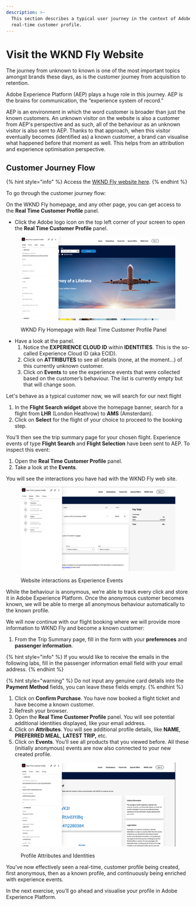 ```yaml
---
description: >-
  This section describes a typical user journey in the context of Adobe's
  real-time customer profile.
---
```


# Visit the WKND Fly Website

The journey from unknown to known is one of the most important topics amongst brands these days, as is the customer journey from acquisition to retention.

Adobe Experience Platform (AEP) plays a huge role in this journey. AEP is the brains for communication, the “experience system of record.”

AEP is an environment in which the word customer is broader than just the known customers. An unknown visitor on the website is also a customer from AEP's perspective and as such, all of the behaviour as an unknown visitor is also sent to AEP. Thanks to that approach, when this visitor eventually becomes (identified as) a known customer, a brand can visualise what happened before that moment as well. This helps from an attribution and experience optimisation perspective.

## Customer Journey Flow

{% hint style="info" %}
Access the [WKND Fly website here](https://dsn.adobe.com/web/sacker-KSDY?token=eyJhbGciOiJIUzI1NiIsInR5cCI6IkpXVCJ9.eyJpZCI6ImFub255bW91cyIsImVtYWlsIjoiYW5vbnltb3VzQGFkb2JlLmNvbSIsImlzc3VlciI6InNoYXJlZC1saW5rIiwiYXJnb24iOnsiYWNjZXNzIjoicmVhZC1wcm9qZWN0IiwicHJvamVjdElkIjoic2Fja2VyLUtTRFkifSwiaWF0IjoxNjgxOTE1MDk1LCJleHAiOjE2ODM3Mjk0OTV9.gpUzRgNByxuJqpNnW2eyD42kJGldmdKTtRSlV-FLeZo).
{% endhint %}

To go through the customer journey flow:

On the WKND Fly homepage, and any other page, you can get access to the **Real Time Customer Profile** panel.

* Click the Adobe logo icon on the top left corner of your screen to open the **Real Time Customer Profile** panel.

<figure><img src="../.gitbook/assets/Screenshot 2023-04-19 at 15.40.30.png" alt=""><figcaption><p>WKND Fly Homepage with Real Time Customer Profile Panel</p></figcaption></figure>

* Have a look at the panel.
  1. Notice the **EXPERIENCE CLOUD ID** within **IDENTITIES**. This is the so-called Experience Cloud ID (aka ECID).
  2. Click on **ATTRIBUTES** to see all details (none, at the moment...) of this currently unknown customer.
  3. Click on **Events** to see the experience events that were collected based on the customer’s behaviour. The list is currently empty but that will change soon.

Let's behave as a typical customer now, we will search for our next flight

1. In the **Flight Search widget** above the homepage banner, search for a flight from **LHR** (London Heathrow) to **AMS** (Amsterdam).
2. Click on **Select** for the flight of your choice to proceed to the booking step.

You’ll then see the trip summary page for your chosen flight. Experience events of type **Flight Search** and **Flight Selection** have been sent to AEP. To inspect this event:

1. Open the **Real Time Customer Profile** panel.
2. Take a look at the **Events**.

You will see the interactions you have had with the WKND Fly web site.

<figure><img src="../.gitbook/assets/Screenshot 2023-04-19 at 16.28.50.png" alt=""><figcaption><p>Website interactions as Experience Events</p></figcaption></figure>

While the behaviour is anonymous, we’re able to track every click and store it in Adobe Experience Platform. Once the anonymous customer becomes known, we will be able to merge all anonymous behaviour automatically to the known profile.

We will now continue with our flight booking where we will provide more information to WKND Fly and become a known customer:

1. From the Trip Summary page, fill in the form with your **preferences** and **passenger information**.

{% hint style="info" %}
If you would like to receive the emails in the following labs, fill in the passenger information email field with your email address.
{% endhint %}

{% hint style="warning" %}
Do not input any genuine card details into the **Payment Method** fields, you can leave these fields empty.
{% endhint %}

1. Click on **Confirm Purchase**. You have now booked a flight ticket and have become a known customer.
2. Refresh your browser.
3. Open the **Real Time Customer Profile** panel. You will see potential additional identities displayed, like your email address.
4. Click on **Attributes**. You will see additional profile details, like **NAME**, **PREFERRED MEAL**, **LATEST TRIP,** etc.
5. Click on **Events**. You’ll see all products that you viewed before.  All these (initially anonymous) events are now also connected to your new created profile.

<figure><img src="../.gitbook/assets/Screenshot 2023-04-19 at 16.43.52.png" alt=""><figcaption><p>Profile Attributes and Identities</p></figcaption></figure>

You’ve now effectively seen a real-time, customer profile being created, first anonymous, then as a known profile, and continuously being enriched with experience events.&#x20;

In the next exercise, you’ll go ahead and visualise your profile in Adobe Experience Platform.
